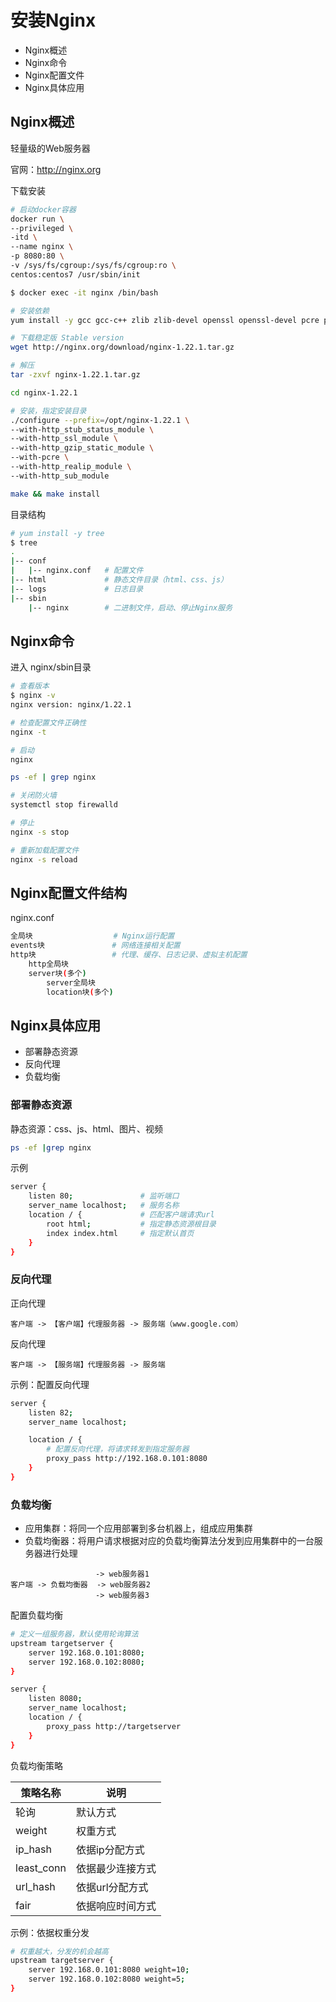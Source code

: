 # 安装Nginx

- Nginx概述
- Nginx命令
- Nginx配置文件
- Nginx具体应用

## Nginx概述

轻量级的Web服务器

官网：http://nginx.org

下载安装

```bash
# 启动docker容器
docker run \
--privileged \
-itd \
--name nginx \
-p 8080:80 \
-v /sys/fs/cgroup:/sys/fs/cgroup:ro \
centos:centos7 /usr/sbin/init

$ docker exec -it nginx /bin/bash

# 安装依赖
yum install -y gcc gcc-c++ zlib zlib-devel openssl openssl-devel pcre pcre-devel

# 下载稳定版 Stable version
wget http://nginx.org/download/nginx-1.22.1.tar.gz

# 解压
tar -zxvf nginx-1.22.1.tar.gz

cd nginx-1.22.1

# 安装，指定安装目录
./configure --prefix=/opt/nginx-1.22.1 \
--with-http_stub_status_module \
--with-http_ssl_module \
--with-http_gzip_static_module \
--with-pcre \
--with-http_realip_module \
--with-http_sub_module

make && make install
```

目录结构

```bash
# yum install -y tree
$ tree
.
|-- conf
|   |-- nginx.conf   # 配置文件
|-- html             # 静态文件目录（html、css、js）
|-- logs             # 日志目录
|-- sbin
    |-- nginx        # 二进制文件，启动、停止Nginx服务
```

## Nginx命令

进入 nginx/sbin目录

```bash
# 查看版本
$ nginx -v
nginx version: nginx/1.22.1

# 检查配置文件正确性
nginx -t

# 启动
nginx

ps -ef | grep nginx

# 关闭防火墙
systemctl stop firewalld

# 停止
nginx -s stop

# 重新加载配置文件
nginx -s reload
```

## Nginx配置文件结构

nginx.conf

```bash
全局块                  # Nginx运行配置
events块               # 网络连接相关配置
http块                 # 代理、缓存、日志记录、虚拟主机配置
    http全局块
    server块(多个)
        server全局块
        location块(多个)
```

## Nginx具体应用

- 部署静态资源
- 反向代理
- 负载均衡

### 部署静态资源

静态资源：css、js、html、图片、视频

```bash
ps -ef |grep nginx
```

示例

```bash
server { 
    listen 80;               # 监听端口
    server_name localhost;   # 服务名称
    location / {             # 匹配客户端请求url
        root html;           # 指定静态资源根目录
        index index.html     # 指定默认首页
    }
}
```

### 反向代理

正向代理 

```
客户端 -> 【客户端】代理服务器 -> 服务端（www.google.com）
```

反向代理

```
客户端 -> 【服务端】代理服务器 -> 服务端
```

示例：配置反向代理

```bash
server {
    listen 82;
    server_name localhost;

    location / {
        # 配置反向代理，将请求转发到指定服务器
        proxy_pass http://192.168.0.101:8080
    }
}
```

### 负载均衡

- 应用集群：将同一个应用部署到多台机器上，组成应用集群
- 负载均衡器：将用户请求根据对应的负载均衡算法分发到应用集群中的一台服务器进行处理

```
                   -> web服务器1 
客户端 -> 负载均衡器  -> web服务器2
                   -> web服务器3
```

配置负载均衡

```bash
# 定义一组服务器，默认使用轮询算法
upstream targetserver {
    server 192.168.0.101:8080;
    server 192.168.0.102:8080;
}

server {
    listen 8080;
    server_name localhost;
    location / {
        proxy_pass http://targetserver
    }
}
```

负载均衡策略

| 策略名称 | 说明 |
| - | -  |
| 轮询 | 默认方式 |
| weight | 权重方式 |
| ip_hash | 依据ip分配方式 |
| least_conn | 依据最少连接方式 |
| url_hash | 依据url分配方式 |
| fair | 依据响应时间方式 |


示例：依据权重分发

```bash
# 权重越大，分发的机会越高
upstream targetserver {
    server 192.168.0.101:8080 weight=10;
    server 192.168.0.102:8080 weight=5;
}
```
